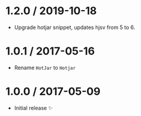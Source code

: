 1.2.0 / 2019-10-18
==================

  * Upgrade hotjar snippet, updates hjsv from 5 to 6.

1.0.1 / 2017-05-16
==================

  * Rename `HotJar` to `Hotjar`

1.0.0 / 2017-05-09
==================

  * Initial release :sparkles:
